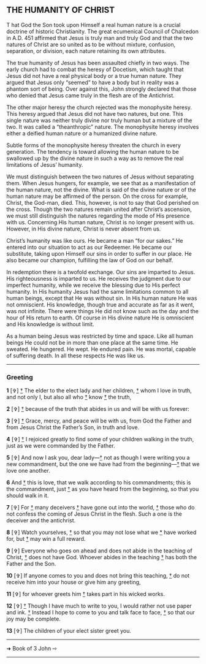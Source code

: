 
## THE HUMANITY OF CHRIST

T hat God the Son took upon Himself a real human nature is a crucial doctrine of historic Christianity. The great ecumenical Council of Chalcedon in A.D. 451 affirmed that Jesus is truly man and truly God and that the two natures of Christ are so united as to be without mixture, confusion, separation, or division, each nature retaining its own attributes.

The true humanity of Jesus has been assaulted chiefly in two ways. The early church had to combat the heresy of Docetism, which taught that Jesus did not have a real physical body or a true human nature. They argued that Jesus only “seemed” to have a body but in reality was a phantom sort of being. Over against this, John strongly declared that those who denied that Jesus came truly in the flesh are of the Antichrist.

The other major heresy the church rejected was the monophysite heresy. This heresy argued that Jesus did not have two natures, but one. This single nature was neither truly divine nor truly human but a mixture of the two. It was called a “theanthropic” nature. The monophysite heresy involves either a deified human nature or a humanized divine nature.

Subtle forms of the monophysite heresy threaten the church in every generation. The tendency is toward allowing the human nature to be swallowed up by the divine nature in such a way as to remove the real limitations of Jesus’ humanity.

We must distinguish between the two natures of Jesus without separating them. When Jesus hungers, for example, we see that as a manifestation of the human nature, not the divine. What is said of the divine nature or of the human nature may be affirmed of the person. On the cross for example, Christ, the God-man, died. This, however, is not to say that God perished on the cross. Though the two natures remain united after Christ’s ascension, we must still distinguish the natures regarding the mode of His presence with us. Concerning His human nature, Christ is no longer present with us. However, in His divine nature, Christ is never absent from us.

Christ’s humanity was like ours. He became a man “for our sakes.” He entered into our situation to act as our Redeemer. He became our substitute, taking upon Himself our sins in order to suffer in our place. He also became our champion, fulfilling the law of God on our behalf.

In redemption there is a twofold exchange. Our sins are imparted to Jesus. His righteousness is imparted to us. He receives the judgment due to our imperfect humanity, while we receive the blessing due to His perfect humanity. In His humanity Jesus had the same limitations common to all human beings, except that He was without sin. In His human nature He was not omniscient. His knowledge, though true and accurate as far as it went, was not infinite. There were things He did not know such as the day and the hour of His return to earth. Of course in His divine nature He is omniscient and His knowledge is without limit.

As a human being Jesus was restricted by time and space. Like all human beings He could not be in more than one place at the same time. He sweated. He hungered. He wept. He endured pain. He was mortal, capable of suffering death. In all these respects He was like us.

---

### Greeting

**1** [✞] [†](#a2_Johntext_EFN1) The elder to the elect lady and her children, [†](#a2_Johntext_EFN2) whom I love in truth, and not only I, but also all who [†](#a2_Johntext_EFN3) know [†](#a2_Johntext_EFN4) the truth,

**2** [✞] [†](#a2_Johntext_EFN5) because of the truth that abides in us and will be with us forever:

**3** [✞] [†](#a2_Johntext_EFN6) Grace, mercy, and peace will be with us, from God the Father and from Jesus Christ the Father’s Son, in truth and love.

**4** [✞] [†](#a2_Johntext_EFN7) I rejoiced greatly to find some of your children walking in the truth, just as we were commanded by the Father.

**5** [✞] And now I ask you, dear lady—[†](#a2_Johntext_EFN8) not as though I were writing you a new commandment, but the one we have had from the beginning—[†](#a2_Johntext_EFN9) that we love one another.

**6**  And [†](#a2_Johntext_EFN10) this is love, that we walk according to his commandments; this is the commandment, just [†](#a2_Johntext_EFN11) as you have heard from the beginning, so that you should walk in it.

**7** [✞] For [†](#a2_Johntext_EFN12) many deceivers [†](#a2_Johntext_EFN13) have gone out into the world, [†](#a2_Johntext_EFN14) those who do not confess the coming of Jesus Christ in the flesh. Such a one is the deceiver and the antichrist.

**8** [✞] Watch yourselves, [†](#a2_Johntext_EFN15) so that you may not lose what we [*](#n2_Jn_NC1) have worked for, but [†](#a2_Johntext_EFN16) may win a full reward.

**9** [✞] Everyone who goes on ahead and does not abide in the teaching of Christ, [†](#a2_Johntext_EFN17) does not have God. Whoever abides in the teaching [†](#a2_Johntext_EFN17) has both the Father and the Son.

**10** [✞] If anyone comes to you and does not bring this teaching, [†](#a2_Johntext_EFN18) do not receive him into your house or give him any greeting,

**11** [✞] for whoever greets him [†](#a2_Johntext_EFN19) takes part in his wicked works.

**12** [✞] [†](#a2_Johntext_EFN20) Though I have much to write to you, I would rather not use paper and ink. [†](#a2_Johntext_EFN21) Instead I hope to come to you and talk face to face, [†](#a2_Johntext_EFN22) so that our joy may be complete.

**13** [✞] The children of your elect sister greet you.


---

➜ Book of 3 John ⇨

---

